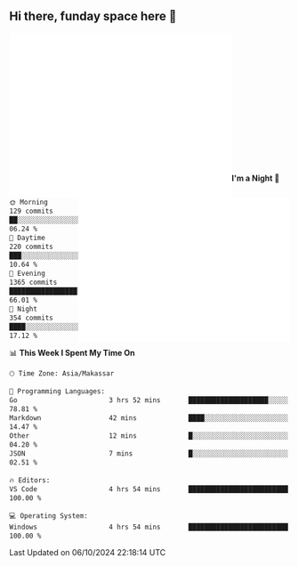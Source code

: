 ## Hi there, funday space here 🚀

<img align="left" width="400" alt="🌞" src="https://raw.githubusercontent.com/fhasnur/fhasnur/master/general.svg?token=ATQS65TR7ETTG5RLJUDIDBLBN34HE">
<img align="right" width="380" alt="🌞" src="https://raw.githubusercontent.com/fhasnur/fhasnur/master/statistics.svg?token=ATQS65TR7ETTG5RLJUDIDBLBN34HE">

<br><br><br><br><br><br><br><br><br><br><br><br><br><br>

<!--START_SECTION:waka-->
**I'm a Night 🦉** 

```text
🌞 Morning                129 commits         ██░░░░░░░░░░░░░░░░░░░░░░░   06.24 % 
🌆 Daytime                220 commits         ███░░░░░░░░░░░░░░░░░░░░░░   10.64 % 
🌃 Evening                1365 commits        █████████████████░░░░░░░░   66.01 % 
🌙 Night                  354 commits         ████░░░░░░░░░░░░░░░░░░░░░   17.12 % 
```


📊 **This Week I Spent My Time On** 

```text
🕑︎ Time Zone: Asia/Makassar

💬 Programming Languages: 
Go                       3 hrs 52 mins       ████████████████████░░░░░   78.81 % 
Markdown                 42 mins             ████░░░░░░░░░░░░░░░░░░░░░   14.47 % 
Other                    12 mins             █░░░░░░░░░░░░░░░░░░░░░░░░   04.20 % 
JSON                     7 mins              █░░░░░░░░░░░░░░░░░░░░░░░░   02.51 % 

🔥 Editors: 
VS Code                  4 hrs 54 mins       █████████████████████████   100.00 % 

💻 Operating System: 
Windows                  4 hrs 54 mins       █████████████████████████   100.00 % 
```


 Last Updated on 06/10/2024 22:18:14 UTC
<!--END_SECTION:waka-->
